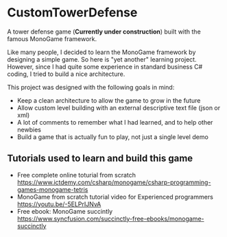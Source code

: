 # CustomTowerDefense
A tower defense game (**Currently under construction**) built with the famous MonoGame framework.

Like many people, I decided to learn the MonoGame framework by designing a simple game.
So here is "yet another" learning project.
However, since I had quite some experience in standard business C# coding, I tried to build a nice architecture.

This project was designed with the following goals in mind:
* Keep a clean architecture to allow the game to grow in the future
* Allow custom level building with an external descriptive text file (json or xml)
* A lot of comments to remember what I had learned, and to help other newbies
* Build a game that is actually fun to play, not just a single level demo

## Tutorials used to learn and build this game
* Free complete online toturial from scratch
https://www.ictdemy.com/csharp/monogame/csharp-programming-games-monogame-tetris
* MonoGame from scratch tutorial video for Experienced programmers
https://youtu.be/-5ELPrIJNvA
* Free ebook: MonoGame succintly
https://www.syncfusion.com/succinctly-free-ebooks/monogame-succinctly

